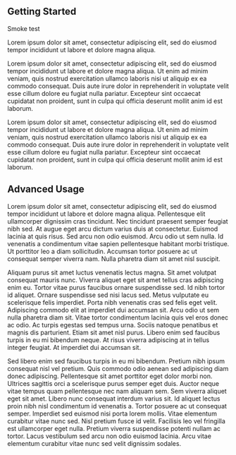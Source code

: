 ## Getting Started

Smoke test

Lorem ipsum dolor sit amet, consectetur adipiscing elit, sed do eiusmod tempor incididunt ut labore et dolore magna aliqua.

Lorem ipsum dolor sit amet, consectetur adipiscing elit, sed do eiusmod tempor incididunt ut labore et dolore magna aliqua. Ut enim ad minim veniam, quis nostrud exercitation ullamco laboris nisi ut aliquip ex ea commodo consequat. Duis aute irure dolor in reprehenderit in voluptate velit esse cillum dolore eu fugiat nulla pariatur. Excepteur sint occaecat cupidatat non proident, sunt in culpa qui officia deserunt mollit anim id est laborum.

Lorem ipsum dolor sit amet, consectetur adipiscing elit, sed do eiusmod tempor incididunt ut labore et dolore magna aliqua. Ut enim ad minim veniam, quis nostrud exercitation ullamco laboris nisi ut aliquip ex ea commodo consequat. Duis aute irure dolor in reprehenderit in voluptate velit esse cillum dolore eu fugiat nulla pariatur. Excepteur sint occaecat cupidatat non proident, sunt in culpa qui officia deserunt mollit anim id est laborum.

## Advanced Usage

Lorem ipsum dolor sit amet, consectetur adipiscing elit, sed do eiusmod tempor incididunt ut labore et dolore magna aliqua. Pellentesque elit ullamcorper dignissim cras tincidunt. Nec tincidunt praesent semper feugiat nibh sed. At augue eget arcu dictum varius duis at consectetur. Euismod lacinia at quis risus. Sed arcu non odio euismod. Arcu odio ut sem nulla. Id venenatis a condimentum vitae sapien pellentesque habitant morbi tristique. Ut porttitor leo a diam sollicitudin. Accumsan tortor posuere ac ut consequat semper viverra nam. Nulla pharetra diam sit amet nisl suscipit.

Aliquam purus sit amet luctus venenatis lectus magna. Sit amet volutpat consequat mauris nunc. Viverra aliquet eget sit amet tellus cras adipiscing enim eu. Tortor vitae purus faucibus ornare suspendisse sed. Id nibh tortor id aliquet. Ornare suspendisse sed nisi lacus sed. Metus vulputate eu scelerisque felis imperdiet. Porta nibh venenatis cras sed felis eget velit. Adipiscing commodo elit at imperdiet dui accumsan sit. Arcu odio ut sem nulla pharetra diam sit. Vitae tortor condimentum lacinia quis vel eros donec ac odio. Ac turpis egestas sed tempus urna. Sociis natoque penatibus et magnis dis parturient. Etiam sit amet nisl purus. Libero enim sed faucibus turpis in eu mi bibendum neque. At risus viverra adipiscing at in tellus integer feugiat. At imperdiet dui accumsan sit.

Sed libero enim sed faucibus turpis in eu mi bibendum. Pretium nibh ipsum consequat nisl vel pretium. Quis commodo odio aenean sed adipiscing diam donec adipiscing. Pellentesque sit amet porttitor eget dolor morbi non. Ultrices sagittis orci a scelerisque purus semper eget duis. Auctor neque vitae tempus quam pellentesque nec nam aliquam sem. Sem viverra aliquet eget sit amet. Libero nunc consequat interdum varius sit. Id aliquet lectus proin nibh nisl condimentum id venenatis a. Tortor posuere ac ut consequat semper. Imperdiet sed euismod nisi porta lorem mollis. Vitae elementum curabitur vitae nunc sed. Nisl pretium fusce id velit. Facilisis leo vel fringilla est ullamcorper eget nulla. Pretium viverra suspendisse potenti nullam ac tortor. Lacus vestibulum sed arcu non odio euismod lacinia. Arcu vitae elementum curabitur vitae nunc sed velit dignissim sodales.
